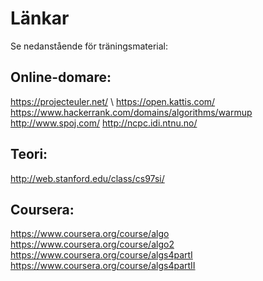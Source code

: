 Länkar
======
Se nedanstående för träningsmaterial:

Online-domare:
--------------
https://projecteuler.net/ \\
https://open.kattis.com/
https://www.hackerrank.com/domains/algorithms/warmup
http://www.spoj.com/
http://ncpc.idi.ntnu.no/

Teori:
------
http://web.stanford.edu/class/cs97si/

Coursera:
---------
https://www.coursera.org/course/algo
https://www.coursera.org/course/algo2
https://www.coursera.org/course/algs4partI
https://www.coursera.org/course/algs4partII

